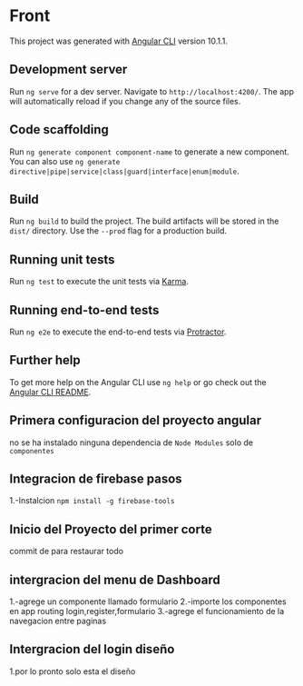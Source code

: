 # Front

This project was generated with [Angular CLI](https://github.com/angular/angular-cli) version 10.1.1.

## Development server

Run `ng serve` for a dev server. Navigate to `http://localhost:4200/`. The app will automatically reload if you change any of the source files.

## Code scaffolding

Run `ng generate component component-name` to generate a new component. You can also use `ng generate directive|pipe|service|class|guard|interface|enum|module`.

## Build

Run `ng build` to build the project. The build artifacts will be stored in the `dist/` directory. Use the `--prod` flag for a production build.

## Running unit tests

Run `ng test` to execute the unit tests via [Karma](https://karma-runner.github.io).

## Running end-to-end tests

Run `ng e2e` to execute the end-to-end tests via [Protractor](http://www.protractortest.org/).

## Further help

To get more help on the Angular CLI use `ng help` or go check out the [Angular CLI README](https://github.com/angular/angular-cli/blob/master/README.md).

## Primera configuracion del proyecto angular
no se ha instalado ninguna dependencia de `Node Modules` solo de `componentes`

## Integracion de firebase pasos
1.-Instalcion `npm install -g firebase-tools`

## Inicio del Proyecto del primer corte
commit de para restaurar todo

## intergracion del menu de Dashboard
1.-agrege un componente llamado formulario
2.-importe los componentes en app routing
   login,register,formulario
3.-agrege el funcionamiento de la navegacion entre paginas


## Intergracion del login diseño
1.por lo pronto solo esta el diseño 